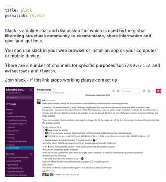 ```yaml
---
title: Slack
permalink: /slack/
---
```


Slack is a online chat and discussion tool which is used by the global liberating structures community to communicate, share information and give-and-get help.

You can use slack in your web browser or install an app on your computer or mobile device.

There are a number of channels for specific purposes such as `#virtual` and `#wisecrowds` and `#london`.

[Join slack](https://join.slack.com/t/liberatingstructures/shared_invite/zt-ifsqwpkj-aXutEZ49Vf4aR4uoMKZhqQ) - if this link stops working please [contact us](/about/#contact-us)

![Slack](/assets/images/slack_screenshot.png)



